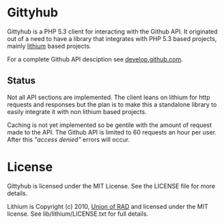 # Gittyhub

Gittyhub is a PHP 5.3 client for interacting with the Github API. It originated 
out of a need to have a library that integrates with PHP 5.3 based projects, 
mainly [lithium](http://lithify.me) based projects.

For a complete Github API desciption see [develop.github.com](http://develop.github.com).

## Status

Not all API sections are implemented. The client leans on lithium for http 
requests and responses but the plan is to make this a standalone library to 
easily integrate it with non lithium based projects.

Caching is not yet implemented so be gentile with the amount of request made to 
the API. The Github API is limited to 60 requests an hour per user. After this 
_"access denied"_ errors will occur.

# License

Gittyhub is licensed under the MIT License. See the LICENSE file for more 
details.

Lithium is Copyright (c) 2010, [Union of RAD](http://union-of-rad.org) and 
licensed under the MIT license. See lib/lithium/LICENSE.txt for full details.
